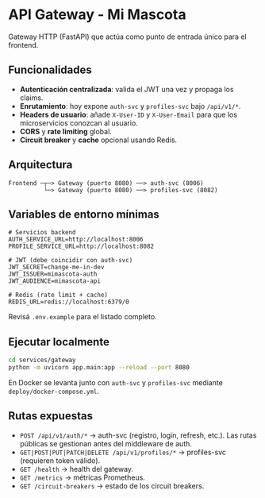 # API Gateway - Mi Mascota

Gateway HTTP (FastAPI) que actúa como punto de entrada único para el frontend.

## Funcionalidades

- **Autenticación centralizada**: valida el JWT una vez y propaga los claims.
- **Enrutamiento**: hoy expone `auth-svc` y `profiles-svc` bajo `/api/v1/*`.
- **Headers de usuario**: añade `X-User-ID` y `X-User-Email` para que los microservicios conozcan al usuario.
- **CORS** y **rate limiting** global.
- **Circuit breaker** y **cache** opcional usando Redis.

## Arquitectura

```
Frontend ─┬─> Gateway (puerto 8080) ──> auth-svc (8006)
          └─> Gateway (puerto 8080) ──> profiles-svc (8082)
```

## Variables de entorno mínimas

```env
# Servicios backend
AUTH_SERVICE_URL=http://localhost:8006
PROFILE_SERVICE_URL=http://localhost:8082

# JWT (debe coincidir con auth-svc)
JWT_SECRET=change-me-in-dev
JWT_ISSUER=mimascota-auth
JWT_AUDIENCE=mimascota-api

# Redis (rate limit + cache)
REDIS_URL=redis://localhost:6379/0
```

Revisá `.env.example` para el listado completo.

## Ejecutar localmente

```bash
cd services/gateway
python -m uvicorn app.main:app --reload --port 8080
```

En Docker se levanta junto con `auth-svc` y `profiles-svc` mediante `deploy/docker-compose.yml`.

## Rutas expuestas

- `POST /api/v1/auth/*` → auth-svc (registro, login, refresh, etc.). Las rutas públicas se gestionan antes del middleware de auth.
- `GET|POST|PUT|PATCH|DELETE /api/v1/profiles/*` → profiles-svc (requieren token válido).
- `GET /health` → health del gateway.
- `GET /metrics` → métricas Prometheus.
- `GET /circuit-breakers` → estado de los circuit breakers.
